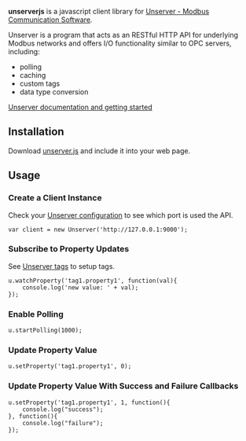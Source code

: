 **unserverjs** is a javascript client library for [Unserver - Modbus Communication Software](https://unserver.xyz).

Unserver is a program that acts as an RESTful HTTP API for underlying Modbus networks and offers I/O functionality similar to OPC servers, including:

- polling
- caching
- custom tags
- data type conversion

[Unserver documentation and getting started](https://unserver.xyz/docs/v/latest/)

## Installation
Download [unserver.js](https://raw.githubusercontent.com/UnserverCode/unserverjs/master/unserver.js)
and include it into your web page.

## Usage
### Create a Client Instance
Check your [Unserver configuration](https://unserver.xyz/docs/v/latest/configuration/) to see which port is used the API.

    var client = new Unserver('http://127.0.0.1:9000');


### Subscribe to Property Updates
See [Unserver tags](https://unserver.xyz/docs/v/latest/tags/) to setup tags.

    u.watchProperty('tag1.property1', function(val){
        console.log('new value: ' + val);
    });


### Enable Polling

    u.startPolling(1000);

### Update Property Value

    u.setProperty('tag1.property1', 0);

### Update Property Value With Success and Failure Callbacks

    u.setProperty('tag1.property1', 1, function(){
        console.log("success");
    }, function(){
        console.log("failure");
    });
